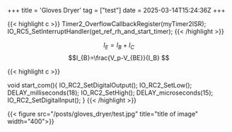 +++
title = 'Gloves Dryer'
tag = ["test"]
date = 2025-03-14T15:24:36Z
+++





{{< highlight c >}}
Timer2_OverflowCallbackRegister(myTimer2ISR);
IO_RC5_SetInterruptHandler(get_ref_rh_and_start_timer);
{{< /highlight >}}

$$I_{E}=I_{B} +I_{C} $$
$$I_{B}=\frac{V_p-V_{BE}}{I_B} $$




{{< highlight c >}}


void start_com(){
    IO_RC2_SetDigitalOutput();
    IO_RC2_SetLow();
    DELAY_milliseconds(18);
    IO_RC2_SetHigh();
    DELAY_microseconds(15);
    IO_RC2_SetDigitalInput();
}
{{< /highlight >}}



{{< figure src="/posts/gloves_dryer/test.jpg" title="title of image" width="400">}}


